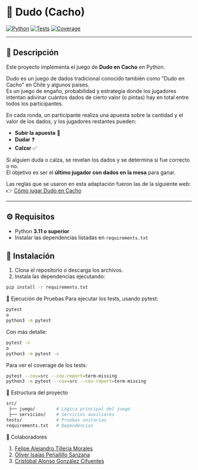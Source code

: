 # 🎲 Dudo (Cacho)


[![Python](https://img.shields.io/badge/python-3.11+-blue.svg)](https://www.python.org/)
[![Tests](https://img.shields.io/badge/tests-passing-brightgreen)]()
[![Coverage](https://img.shields.io/badge/coverage-pytest%20--cov-green)]()

---

## 📖 Descripción

Este proyecto implementa el juego de **Dudo en Cacho** en Python.

Dudo es un juego de dados tradicional conocido también como "Dudo en Cacho" en Chile y algunos países.  
Es un juego de engaño, probabilidad y estrategia donde los jugadores intentan adivinar cuántos dados de cierto valor (o pintas) hay en total entre todos los participantes.  

En cada ronda, un participante realiza una apuesta sobre la cantidad y el valor de los dados, y los jugadores restantes pueden:
- **Subir la apuesta** 🎯  
- **Dudar** ❓  
- **Calzar** ✅  

Si alguien duda o calza, se revelan los dados y se determina si fue correcto o no.  
El objetivo es ser el **último jugador con dados en la mesa** para ganar.  

Las reglas que se usaron en esta adaptación fueron las de la siguiente web:  
👉 [Cómo jugar Dudo en Cacho](https://www.donpichuncho.cl/aprende-a-jugar-dudo-en-cacho)

---

## ⚙️ Requisitos

- Python **3.11 o superior**
- Instalar las dependencias listadas en `requirements.txt`

## 🚀 Instalación

1. Clona el repositorio o descarga los archivos.  
2. Instala las dependencias ejecutando:

```bash
pip install -r requirements.txt
```
🧪 Ejecución de Pruebas
Para ejecutar los tests, usando pytest:
```bash
pytest
o
python3 -m pytest
```
Con más detalle:
```bash
pytest -v
o
python3 -m pytest -v

```
Para ver el coverage de los tests:
```bash
pytest --cov=src --cov-report=term-missing
python3 -m pytest --cov=src --cov-report=term-missing
```
📂 Estructura del proyecto
```bash
src/
 ├── juego/        # Lógica principal del juego
 ├── servicios/    # Servicios auxiliares
tests/             # Pruebas unitarias
requirements.txt   # Dependencias
```

👥 Colaboradores
1. [Felipe Alejandro Tilleria Morales](https://github.com/hooooooooola)
2. [Oliver Isaías Peñailillo Sanzana](https://github.com/pyrrss)
3. [Cristóbal Alonso González Cifuentes](https://github.com/Lunara02)
